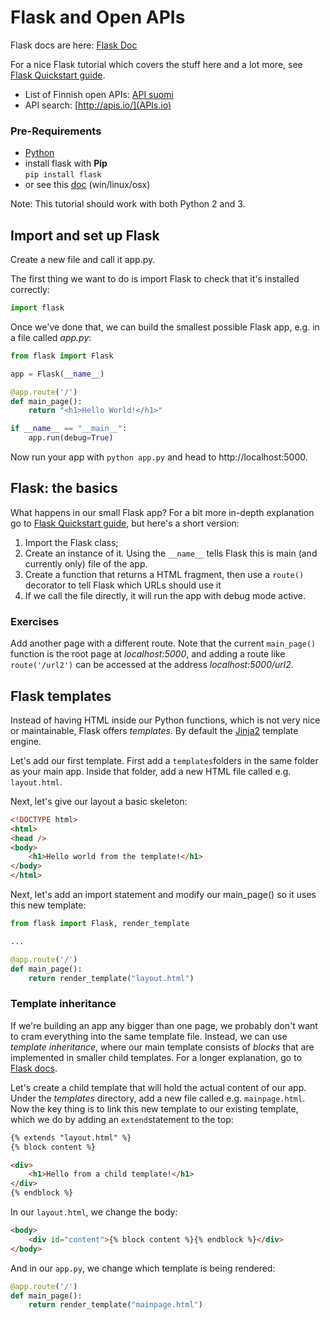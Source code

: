 # Flask and Open APIs

Flask docs are here: [Flask Doc](http://flask.pocoo.org/)

For a nice Flask tutorial which covers the stuff here and a lot more, see [Flask Quickstart guide](http://flask.pocoo.org/docs/0.10/quickstart/#quickstart).

* List of Finnish open APIs: 
[API suomi](http://apisuomi.fi/rajapinnat-kompaktisti/) 
* API search: [http://apis.io/](APIs.io) 

### Pre-Requirements
* [Python](https://github.com/HkiPythonWorkshops/Workshops)
* install flask with **Pip**  
```pip install flask```
* or see this [doc](http://webprojects.eecs.qmul.ac.uk/fa303/pgs/install.html) (win/linux/osx)

Note: This tutorial should work with both Python 2 and 3. 

## Import and set up Flask

Create a new file and call it app.py. 

The first thing we want to do is import Flask to check that it's installed correctly:
```python
import flask
```

Once we've done that, we can build the smallest possible Flask app, e.g. in a file called _app.py_: 

```python
from flask import Flask

app = Flask(__name__)

@app.route('/')
def main_page():
    return "<h1>Hello World!</h1>"

if __name__ == "__main__":
    app.run(debug=True)
```

Now run your app with ``python app.py`` and head to http://localhost:5000.

## Flask: the basics

What happens in our small Flask app? For a bit more in-depth explanation go to [Flask Quickstart guide](http://flask.pocoo.org/docs/0.10/quickstart/#quickstart), but here's a short version: 

1. Import the Flask class; 
2. Create an instance of it. Using the ``__name__`` tells Flask this is main (and currently only) file of the app. 
3. Create a function that returns a HTML fragment, then use a ``route()`` decorator to tell Flask which URLs should use it
4. If we call the file directly, it will run the app with debug mode active.

### Exercises

Add another page with a different route. Note that the current ``main_page()`` function is the root page at *localhost:5000*, and adding a route like ``route('/url2')`` can be accessed at the address *localhost:5000/url2*.

## Flask templates

Instead of having HTML inside our Python functions, which is not very nice or maintainable, Flask offers *templates*. By default the [Jinja2](http://jinja.pocoo.org/) template engine. 

Let's add our first template. First add a ``templates``folders in the same folder as your main app. Inside that folder, add a new HTML file called e.g. ``layout.html``.

Next, let's give our layout a basic skeleton: 

```html
<!DOCTYPE html>
<html>
<head />
<body>
	<h1>Hello world from the template!</h1>
</body>
</html>
```

Next, let's add an import statement and modify our main_page() so it uses this new template: 

```python
from flask import Flask, render_template

...

@app.route('/')
def main_page():
    return render_template("layout.html")
```

### Template inheritance

If we're building an app any bigger than one page, we probably don't want to cram everything into the same template file. Instead, we can use *template inheritance*, where our main template consists of *blocks* that are implemented in smaller child templates. For a longer explanation, go to [Flask docs](http://flask.pocoo.org/docs/0.10/patterns/templateinheritance/). 

Let's create a child template that will hold the actual content of our app. Under the *templates* directory, add a new file called e.g. ``mainpage.html``. Now the key thing is to link this new template to our existing template, which we do by adding an ``extend``statement to the top: 

```html
{% extends "layout.html" %}
{% block content %}

<div>
	<h1>Hello from a child template!</h1>
</div>
{% endblock %}
```

In our ``layout.html``, we change the body: 
```html
<body>
	<div id="content">{% block content %}{% endblock %}</div>
</body>
```

And in our ``app.py``, we change which template is being rendered: 
```python
@app.route('/')
def main_page():
    return render_template("mainpage.html")
```